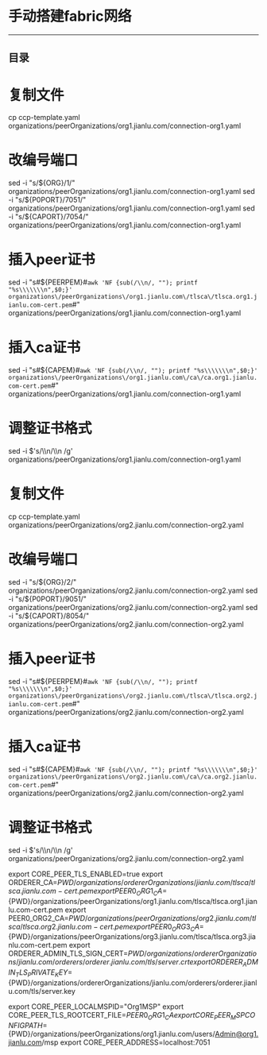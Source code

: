 <a id = "top"></a>

# 手动搭建fabric网络

----

## 目录
[comment]: <> (https://zhuanlan.zhihu.com/p/613633111?utm_id=0)

# 复制文件
cp ccp-template.yaml organizations/peerOrganizations/org1.jianlu.com/connection-org1.yaml
# 改编号端口
sed -i "s/\${ORG}/1/" organizations/peerOrganizations/org1.jianlu.com/connection-org1.yaml
sed -i "s/\${P0PORT}/7051/" organizations/peerOrganizations/org1.jianlu.com/connection-org1.yaml
sed -i "s/\${CAPORT}/7054/" organizations/peerOrganizations/org1.jianlu.com/connection-org1.yaml
# 插入peer证书
sed -i "s#\${PEERPEM}#`awk 'NF {sub(/\\n/, ""); printf "%s\\\\\\\n",$0;}' organizations\/peerOrganizations\/org1.jianlu.com\/tlsca\/tlsca.org1.jianlu.com-cert.pem`#" organizations/peerOrganizations/org1.jianlu.com/connection-org1.yaml
# 插入ca证书
sed -i "s#\${CAPEM}#`awk 'NF {sub(/\\n/, ""); printf "%s\\\\\\\n",$0;}' organizations\/peerOrganizations\/org1.jianlu.com\/ca\/ca.org1.jianlu.com-cert.pem`#" organizations/peerOrganizations/org1.jianlu.com/connection-org1.yaml
# 调整证书格式
sed -i $'s/\\\\n/\\\n          /g' organizations/peerOrganizations/org1.jianlu.com/connection-org1.yaml


# 复制文件
cp ccp-template.yaml organizations/peerOrganizations/org2.jianlu.com/connection-org2.yaml
# 改编号端口
sed -i "s/\${ORG}/2/" organizations/peerOrganizations/org2.jianlu.com/connection-org2.yaml
sed -i "s/\${P0PORT}/9051/" organizations/peerOrganizations/org2.jianlu.com/connection-org2.yaml
sed -i "s/\${CAPORT}/8054/" organizations/peerOrganizations/org2.jianlu.com/connection-org2.yaml
# 插入peer证书
sed -i "s#\${PEERPEM}#`awk 'NF {sub(/\\n/, ""); printf "%s\\\\\\\n",$0;}' organizations\/peerOrganizations\/org2.jianlu.com\/tlsca\/tlsca.org2.jianlu.com-cert.pem`#" organizations/peerOrganizations/org2.jianlu.com/connection-org2.yaml
# 插入ca证书
sed -i "s#\${CAPEM}#`awk 'NF {sub(/\\n/, ""); printf "%s\\\\\\\n",$0;}' organizations\/peerOrganizations\/org2.jianlu.com\/ca\/ca.org2.jianlu.com-cert.pem`#" organizations/peerOrganizations/org2.jianlu.com/connection-org2.yaml
# 调整证书格式
sed -i $'s/\\\\n/\\\n          /g' organizations/peerOrganizations/org2.jianlu.com/connection-org2.yaml



export CORE_PEER_TLS_ENABLED=true
export ORDERER_CA=${PWD}/organizations/ordererOrganizations/jianlu.com/tlsca/tlsca.jianlu.com-cert.pem
export PEER0_ORG1_CA=${PWD}/organizations/peerOrganizations/org1.jianlu.com/tlsca/tlsca.org1.jianlu.com-cert.pem
export PEER0_ORG2_CA=${PWD}/organizations/peerOrganizations/org2.jianlu.com/tlsca/tlsca.org2.jianlu.com-cert.pem
export PEER0_ORG3_CA=${PWD}/organizations/peerOrganizations/org3.jianlu.com/tlsca/tlsca.org3.jianlu.com-cert.pem
export ORDERER_ADMIN_TLS_SIGN_CERT=${PWD}/organizations/ordererOrganizations/jianlu.com/orderers/orderer.jianlu.com/tls/server.crt
export ORDERER_ADMIN_TLS_PRIVATE_KEY=${PWD}/organizations/ordererOrganizations/jianlu.com/orderers/orderer.jianlu.com/tls/server.key

export CORE_PEER_LOCALMSPID="Org1MSP"
export CORE_PEER_TLS_ROOTCERT_FILE=$PEER0_ORG1_CA
export CORE_PEER_MSPCONFIGPATH=${PWD}/organizations/peerOrganizations/org1.jianlu.com/users/Admin@org1.jianlu.com/msp
export CORE_PEER_ADDRESS=localhost:7051
